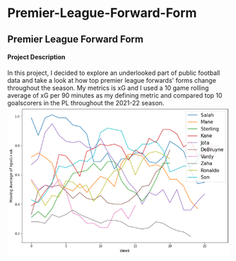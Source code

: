 # Premier-League-Forward-Form
<h2> Premier League Forward Form</h2>
<h4> Project Description </h4>
<p> 
In this project, I decided to explore an underlooked part of public football data and take a look at how top premier league forwards' forms change throughout the season.
My metrics is xG and I used a 10 game rolling average of xG per 90 minutes as my defining metric and compared top 10 goalscorers in the PL throughout the 2021-22 season.
<br>
<img src='https://github.com/AliAbbasiSh/Premier-League-Forward-Form/blob/main/Forward%20Form.png' ><br>
<br>
